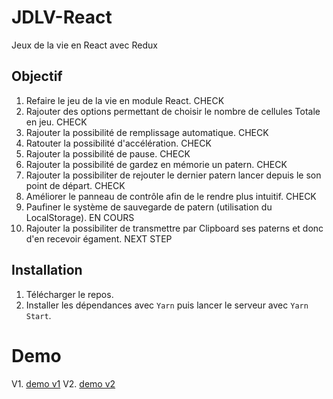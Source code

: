 # JDLV-React

Jeux de la vie en React avec Redux

## Objectif

  1. Refaire le jeu de la vie en module React. CHECK
  2. Rajouter des options permettant de choisir le nombre de cellules Totale en jeu. CHECK
  3. Rajouter la possibilité de remplissage automatique. CHECK
  4. Ratouter la possibilité d'accélération. CHECK
  5. Rajouter la possibilité de pause. CHECK
  6. Rajouter la possibilité de gardez en mémorie un patern. CHECK
  7. Rajouter la possibiliter de rejouter le dernier patern lancer depuis le son point de départ. CHECK
  8. Améliorer le panneau de contrôle afin de le rendre plus intuitif. CHECK
  9. Paufiner le système de sauvegarde de patern (utilisation du LocalStorage). EN COURS
  10. Rajouter la possibiliter de transmettre par Clipboard ses paterns et donc d'en recevoir égament. NEXT STEP

## Installation

  1. Télécharger le repos.
  2. Installer les dépendances avec `Yarn` puis lancer le serveur avec `Yarn Start`.

# Demo

  V1. [demo v1](https://jdlv-tony-react-v1.surge.sh/)
  V2. [demo v2](https://jdlv-tony-react-v2.surge.sh/)
